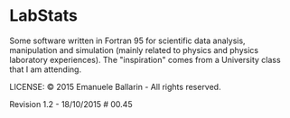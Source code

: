 # LabStats

Some software written in Fortran 95 for scientific data analysis, manipulation and simulation (mainly related to physics and physics laboratory experiences).
The "inspiration" comes from a University class that I am attending.


LICENSE:
© 2015 Emanuele Ballarin - All rights reserved.

Revision 1.2 - 18/10/2015 # 00.45
